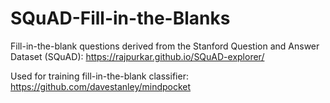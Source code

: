# SQuAD-Fill-in-the-Blanks

Fill-in-the-blank questions derived from the Stanford Question and Answer Dataset (SQuAD): https://rajpurkar.github.io/SQuAD-explorer/


Used for training fill-in-the-blank classifier: https://github.com/davestanley/mindpocket
